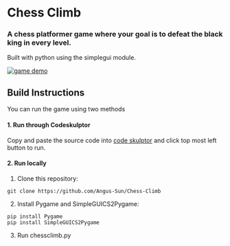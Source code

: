 # Chess Climb
### A chess platformer game where your goal is to defeat the black king in every level.
Built with python using the simplegui module.

[![game demo](chessclimbdemo1.gif)](#)

## Build Instructions
You can run the game using two methods

#### 1. **Run through Codeskulptor**
Copy and paste the source code into [code skulptor](https://py3.codeskulptor.org/) and click top most left button to run.

#### 2. **Run locally**
1. Clone this repository:
```
git clone https://github.com/Angus-Sun/Chess-Climb
```

2. Install Pygame and SimpleGUICS2Pygame:

```
pip install Pygame
pip install SimpleGUICS2Pygame
```

3. Run chessclimb.py
